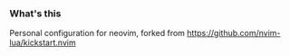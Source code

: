 ### What's this

Personal configuration for neovim, forked from https://github.com/nvim-lua/kickstart.nvim
